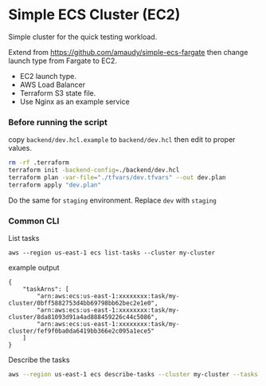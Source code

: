 # Simple ECS Cluster (EC2)

Simple cluster for the quick testing workload.

Extend from https://github.com/amaudy/simple-ecs-fargate then change launch type from Fargate to EC2.

- EC2 launch type.
- AWS Load Balancer
- Terraform S3 state file.
- Use Nginx as an example service

### Before running the script


copy `backend/dev.hcl.example` to `backend/dev.hcl` then edit to proper values.

```bash
rm -rf .terraform
terraform init -backend-config=./backend/dev.hcl
terraform plan -var-file="./tfvars/dev.tfvars" --out dev.plan
terraform apply "dev.plan"
```

Do the same for `staging` environment. Replace `dev` with `staging`


### Common CLI

List tasks

```
aws --region us-east-1 ecs list-tasks --cluster my-cluster
```

example output

```
{
    "taskArns": [
        "arn:aws:ecs:us-east-1:xxxxxxxx:task/my-cluster/0bff5882753d4bb69798bb62bec2e1e0",
        "arn:aws:ecs:us-east-1:xxxxxxxx:task/my-cluster/8da81093d91a4ad888459226c44c5086",
        "arn:aws:ecs:us-east-1:xxxxxxxx:task/my-cluster/fef9f0ba0da6419bb366e2c095a1ece5"
    ]
}
```
Describe the tasks

```bash
aws --region us-east-1 ecs describe-tasks --cluster my-cluster --tasks arn:aws:ecs:us-east-1:xxxxxxxx:task/my-cluster/0bff5882753d4bb69798bb62bec2e1e0
```
